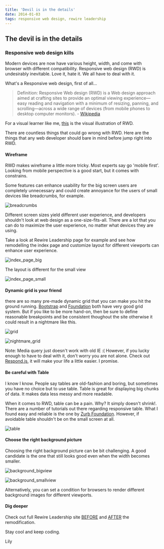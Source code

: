 ```yaml
---
title: 'Devil is in the details'
date: 2014-01-03
tags: responsive web design, rewire leadership
---
```


## The devil is in the details

### Responsive web design kills

Modern devices are now have various height, width, and come with browser with different compatibility. Responsive web design (RWD) is undesirably inevitable. Love it, hate it. We all have to deal with it. 

What's a Responsive web design, first of all...

>Definition: Responsive Web design (RWD) is a Web design approach aimed at crafting sites to provide an optimal viewing experience—easy reading and navigation with a minimum of resizing, panning, and scrolling—across a wide range of devices (from mobile phones to desktop computer monitors). - [Wikipedia](http://en.wikipedia.org/wiki/Responsive_web_design)

For a visual learner like me, [this](http://mediaqueri.es/) is the visual illustration of RWD.

There are countless things that could go wrong with RWD. Here are the things that any web developer should bare in mind before jump right into RWD.


#### Wireframe
RWD makes wireframe a little more tricky. Most experts say go 'mobile first'. Looking from mobile perspective is a good start, but it comes with constrains. 

Some features can enhance usability for the big screen users are completely unnecessary and could create annoyance for the users of small devices like breadcrumbs, for example.

![breadcrumbs](/images/posts/1-3-14/breadcrumbs.png)

Different screen sizes yield different user experience, and developers shouldn't look at web design as a one-size-fits-all. There are a lot that you can do to maximize the user experience, no matter what devices they are using. 

Take a look at Rewire Leadership page for example and see how remodelling the index page and customize layout for different viewports can enhance user experience. 

![index_page_big](/images/posts/1-3-14/index_page_big_compare.png)

The layout is different for the small view

![index_page_small](/images/posts/1-3-14/index_page_small_compare.png)


#### Dynamic grid is your friend 
there are so many pre-made dynamic grid that you can make you hit the ground running. [Bootstrap](http://getbootstrap.com/) and [Foundation](http://foundation.zurb.com/) both have very good grid system. But if you like to be more hand-on, then be sure to define reasonable breakpoints and be consistent thoughout the site otherwise it could result in a nightmare like this.

![grid](/images/posts/1-3-14/grid.png)

![nightmare_grid](/images/posts/1-3-14/grid1.png)


Note: Media query just doesn't work with old IE :( However, if you lucky enough to have to deal with it, don't worry you are not alone. Check out [Respond.js](https://github.com/scottjehl/Respond), it will make your life a little easier. I promise.


#### Be careful with Table
I know I know. People say tables are old-fashion and boring, but sometimes you have no choice but to use table. Table is great for displaying big chunks of data. It makes data less messy and more readable.

When it comes to RWD, table can be a pain. Why? It simply doesn't shrink!. There are a number of tutorials out there regarding responsive table. What I found easy and reliable is the one by [Zurb Foundation](http://foundation.zurb.com/docs/components/tables.html). However, if avoidable table shouldn't be on the small screen at all.

![table](/images/posts/1-3-14/table_compare.png)


#### Choose the right background picture
Choosing the right background picture can be bit challenging. A good candidate is the one that still looks good even when the width becomes smaller. 

![background_bigview](/images/posts/1-3-14/background_bigview.png)

![background_smallview](/images/posts/1-3-14/background_smallview.png)

Alternatively, you can set a condition for browsers to render different background images for different viewports.

#### Dig deeper

Check out full Rewire Leadership site [BEFORE](http://rewire-leadership-2013-12-01.herokuapp.com/) and [AFTER](http://rewireleadership.com/) the remodification. 

Stay cool and keep coding.

Lily 


